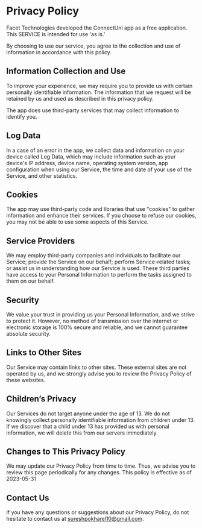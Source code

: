 # Privacy Policy

Facet Technologies developed the ConnectUni app as a free application. This SERVICE is intended for use 'as is.'

By choosing to use our service, you agree to the collection and use of information in accordance with this policy.

## Information Collection and Use

To improve your experience, we may require you to provide us with certain personally identifiable information. The information that we request will be retained by us and used as described in this privacy policy.

The app does use third-party services that may collect information to identify you.

## Log Data

In a case of an error in the app, we collect data and information on your device called Log Data, which may include information such as your device's IP address, device name, operating system version, app configuration when using our Service, the time and date of your use of the Service, and other statistics.

## Cookies

The app may use third-party code and libraries that use "cookies" to gather information and enhance their services. If you choose to refuse our cookies, you may not be able to use some aspects of this Service.

## Service Providers

We may employ third-party companies and individuals to facilitate our Service; provide the Service on our behalf; perform Service-related tasks; or assist us in understanding how our Service is used. These third parties have access to your Personal Information to perform the tasks assigned to them on our behalf.

## Security

We value your trust in providing us your Personal Information, and we strive to protect it. However, no method of transmission over the internet or electronic storage is 100% secure and reliable, and we cannot guarantee absolute security.

## Links to Other Sites

Our Service may contain links to other sites. These external sites are not operated by us, and we strongly advise you to review the Privacy Policy of these websites.

## Children’s Privacy

Our Services do not target anyone under the age of 13. We do not knowingly collect personally identifiable information from children under 13. If we discover that a child under 13 has provided us with personal information, we will delete this from our servers immediately.

## Changes to This Privacy Policy

We may update our Privacy Policy from time to time. Thus, we advise you to review this page periodically for any changes. This policy is effective as of 2023-05-31

## Contact Us

If you have any questions or suggestions about our Privacy Policy, do not hesitate to contact us at sureshpokharel10@gmail.com.
